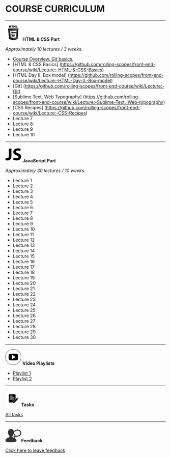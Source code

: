 # **COURSE CURRICULUM**
---
![HTML](https://github.com/rolling-scopes/course-curriculum/blob/master/img/html5.png)    **HTML & CSS Part** 

*Approximately 10 lectures / 3 weeks.* 


- [Course Overview. Git basics.](https://github.com/rolling-scopes/front-end-course/wiki/Lecture:-Course-Overview.-Git-basics.)
- [HTML & CSS Basics] (https://github.com/rolling-scopes/front-end-course/wiki/Lecture:-HTML-&-CSS-Basics)
- [HTML Day II. Box model] (https://github.com/rolling-scopes/front-end-course/wiki/Lecture:-HTML-Day-II.-Box-model)
- [Git] (https://github.com/rolling-scopes/front-end-course/wiki/Lecture:-Git)
- [Sublime Text. Web Typography] (https://github.com/rolling-scopes/front-end-course/wiki/Lecture:-Sublime-Text.-Web-typography)
- [CSS Recipes] (https://github.com/rolling-scopes/front-end-course/wiki/Lecture:-CSS-Recipes)
- Lecture 7
- Lecture 8
- Lecture 9
- Lecture 10

---
![JS](https://github.com/rolling-scopes/course-curriculum/blob/master/img/js.png)     **JavaScript Part** 
 
*Approximately 30 lectures / 10 weeks.* 
   
- Lecture 1
- Lecture 2
- Lecture 3
- Lecture 4
- Lecture 5
- Lecture 6
- Lecture 7
- Lecture 8
- Lecture 9
- Lecture 10
- Lecture 11
- Lecture 12
- Lecture 13
- Lecture 14
- Lecture 15
- Lecture 16
- Lecture 17
- Lecture 18
- Lecture 19
- Lecture 20
- Lecture 21
- Lecture 22
- Lecture 23
- Lecture 24
- Lecture 25
- Lecture 26
- Lecture 27
- Lecture 28
- Lecture 29
- Lecture 30


---
![Video](https://github.com/rolling-scopes/course-curriculum/blob/master/img/video.png) **Video Playlists**

 - [Playlist 1](https://www.youtube.com/playlist?list=PLe--kalBDwjgwrEDcOKXba_v6ciHoq_8H)
 - [Playlist 2](https://www.youtube.com/playlist?list=PLbZju76qr6FH77EtbZFLHZRb7IY7Ve6Uu)

-----

![Tasks](https://github.com/rolling-scopes/course-curriculum/blob/master/img/tasks.png)**Tasks**

[All tasks](https://github.com/rolling-scopes-school/tasks/tree/master)

-----

![Feedback](https://github.com/rolling-scopes/course-curriculum/blob/master/img/feedback.png)**Feedback**

[Click here to leave feedback](https://docs.google.com/forms/d/1F4NeS0oBq-CY805aqiPVp6CIrl4_nIYJ7Z_vUcMOFrQ/viewform)
